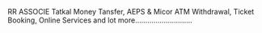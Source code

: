 RR ASSOCIE
Tatkal Money Tansfer, AEPS & Micor ATM Withdrawal, Ticket Booking, Online Services and lot more............................
